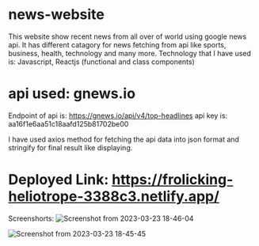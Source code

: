 # news-website
This website show recent news from all over of world using google news api. It has different catagory for news fetching from api like sports, business, health, technology and many more.
Technology that I have used is: Javascript, Reactjs (functional and class components)

# api used: gnews.io
Endpoint of api is: https://gnews.io/api/v4/top-headlines
api key is: aa16f1e6aa51c18aafd125b81702be00

I have used axios method for fetching the api data into json format and stringify for final result like displaying.

# Deployed Link: https://frolicking-heliotrope-3388c3.netlify.app/

Screenshorts:
![Screenshot from 2023-03-23 18-46-04](https://user-images.githubusercontent.com/82077595/227215817-7220f90d-79a7-49f1-81f5-91a6862b9bc4.png)

![Screenshot from 2023-03-23 18-45-45](https://user-images.githubusercontent.com/82077595/227215872-2f606f0b-8711-4856-b43e-63a8cb42781e.png)





